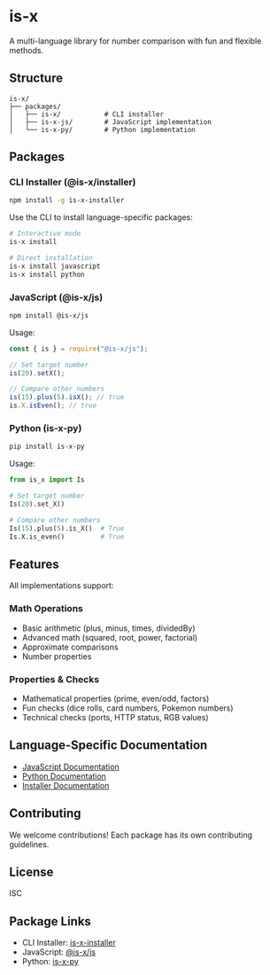 # is-x

A multi-language library for number comparison with fun and flexible methods.

## Structure

```
is-x/
├── packages/
│   ├── is-x/           # CLI installer
│   ├── is-x-js/        # JavaScript implementation
│   └── is-x-py/        # Python implementation
```

## Packages

### CLI Installer (@is-x/installer)

```bash
npm install -g is-x-installer
```

Use the CLI to install language-specific packages:

```bash
# Interactive mode
is-x install

# Direct installation
is-x install javascript
is-x install python
```

### JavaScript (@is-x/js)

```bash
npm install @is-x/js
```

Usage:

```javascript
const { is } = require("@is-x/js");

// Set target number
is(20).setX();

// Compare other numbers
is(15).plus(5).isX(); // true
is.X.isEven(); // true
```

### Python (is-x-py)

```bash
pip install is-x-py
```

Usage:

```python
from is_x import Is

# Set target number
Is(20).set_X()

# Compare other numbers
Is(15).plus(5).is_X()  # True
Is.X.is_even()         # True
```

## Features

All implementations support:

### Math Operations

- Basic arithmetic (plus, minus, times, dividedBy)
- Advanced math (squared, root, power, factorial)
- Approximate comparisons
- Number properties

### Properties & Checks

- Mathematical properties (prime, even/odd, factors)
- Fun checks (dice rolls, card numbers, Pokemon numbers)
- Technical checks (ports, HTTP status, RGB values)

## Language-Specific Documentation

- [JavaScript Documentation](packages/is-x-js/README.md)
- [Python Documentation](packages/is-x-py/README.md)
- [Installer Documentation](packages/is-x/README.md)

## Contributing

We welcome contributions! Each package has its own contributing guidelines.

## License

ISC

## Package Links

- CLI Installer: [is-x-installer](https://www.npmjs.com/package/is-x-installer)
- JavaScript: [@is-x/js](https://www.npmjs.com/package/@is-x/js)
- Python: [is-x-py](https://pypi.org/project/is-x-py/)
